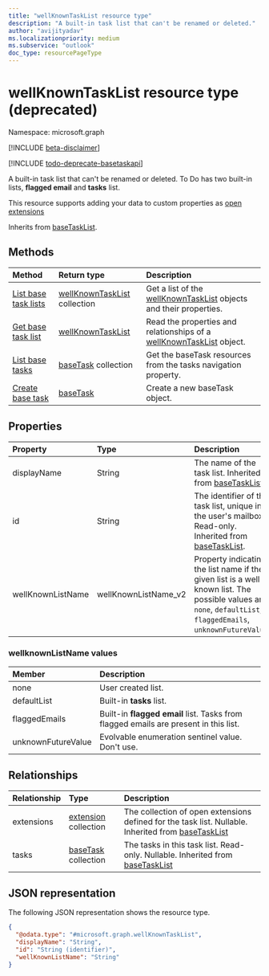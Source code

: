 ```yaml
---
title: "wellKnownTaskList resource type"
description: "A built-in task list that can't be renamed or deleted."
author: "avijityadav"
ms.localizationpriority: medium
ms.subservice: "outlook"
doc_type: resourcePageType
---
```


# wellKnownTaskList resource type (deprecated)

Namespace: microsoft.graph

[!INCLUDE [beta-disclaimer](../../includes/beta-disclaimer.md)]

[!INCLUDE [todo-deprecate-basetaskapi](../includes/todo-deprecate-basetaskapi.md)]

A built-in task list that can't be renamed or deleted. To Do has two built-in lists, **flagged email** and **tasks** list.

This resource supports adding your data to custom properties as [open extensions](/graph/extensibility-overview)

Inherits from [baseTaskList](../resources/basetasklist.md).

## Methods
|Method|Return type|Description|
|:---|:---|:---|
|[List base task lists](../api/tasks-list-lists.md)|[wellKnownTaskList](../resources/wellknowntasklist.md) collection|Get a list of the [wellKnownTaskList](../resources/wellknowntasklist.md) objects and their properties.|
|[Get base task list](../api/basetasklist-get.md)|[wellKnownTaskList](../resources/wellknowntasklist.md)|Read the properties and relationships of a [wellKnownTaskList](../resources/wellknowntasklist.md) object.|
|[List base tasks](../api/basetasklist-list-tasks.md)|[baseTask](../resources/basetask.md) collection|Get the baseTask resources from the tasks navigation property.|
|[Create base task](../api/basetasklist-post-tasks.md)|[baseTask](../resources/basetask.md)|Create a new baseTask object.|

## Properties
|Property|Type|Description|
|:---|:---|:---|
|displayName|String|The name of the task list. Inherited from [baseTaskList](../resources/basetasklist.md).|
|id|String|The identifier of the task list, unique in the user's mailbox. Read-only. Inherited from [baseTaskList](../resources/basetasklist.md).|
|wellKnownListName|wellKnownListName_v2|Property indicating the list name if the given list is a well-known list. The possible values are: `none`, `defaultList`, `flaggedEmails`, `unknownFutureValue`.|

### wellknownListName values
|Member|Description|
|:---|:---|
|none| User created list.|
|defaultList| Built-in **tasks** list.|
|flaggedEmails| Built-in **flagged email** list. Tasks from flagged emails are present in this list.|
|unknownFutureValue| Evolvable enumeration sentinel value. Don't use.|

## Relationships
|Relationship|Type|Description|
|:---|:---|:---|
|extensions|[extension](../resources/extension.md) collection|The collection of open extensions defined for the task list. Nullable. Inherited from [baseTaskList](../resources/basetasklist.md)|
|tasks|[baseTask](../resources/basetask.md) collection|The tasks in this task list. Read-only. Nullable. Inherited from [baseTaskList](../resources/basetasklist.md)|

## JSON representation
The following JSON representation shows the resource type.
<!-- {
  "blockType": "resource",
  "keyProperty": "id",
  "@odata.type": "microsoft.graph.wellKnownTaskList",
  "baseType": "microsoft.graph.baseTaskList",
  "openType": false
}
-->
``` json
{
  "@odata.type": "#microsoft.graph.wellKnownTaskList",
  "displayName": "String",
  "id": "String (identifier)",
  "wellKnownListName": "String"
}
```

